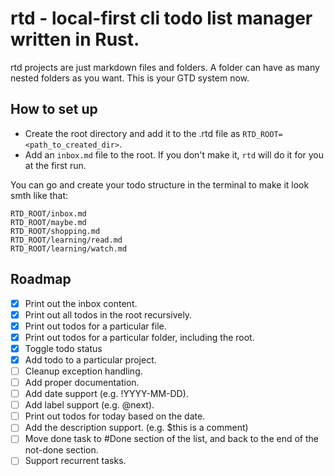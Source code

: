 # rtd - local-first cli todo list manager written in Rust.

rtd projects are just markdown files and folders. A folder can have as many nested folders as you want. This is your GTD system now.

## How to set up
* Create the root directory and add it to the .rtd file as `RTD_ROOT=<path_to_created_dir>`.
* Add an `inbox.md` file to the root. If you don't make it, `rtd` will do it for you at the first run.

You can go and create your todo structure in the terminal to make it look smth like that:
```
RTD_ROOT/inbox.md
RTD_ROOT/maybe.md
RTD_ROOT/shopping.md
RTD_ROOT/learning/read.md
RTD_ROOT/learning/watch.md
```

## Roadmap
- [x] Print out the inbox content.
- [x] Print out all todos in the root recursively.
- [x] Print out todos for a particular file.
- [x] Print out todos for a particular folder, including the root.
- [x] Toggle todo status 
- [x] Add todo to a particular project.
- [ ] Cleanup exception handling.
- [ ] Add proper documentation.
- [ ] Add date support (e.g. !YYYY-MM-DD).
- [ ] Add label support (e.g. @next).
- [ ] Print out todos for today based on the date.
- [ ] Add the description support. (e.g. $this is a comment)
- [ ] Move done task to #Done section of the list, and back to the end of the not-done section.
- [ ] Support recurrent tasks.
